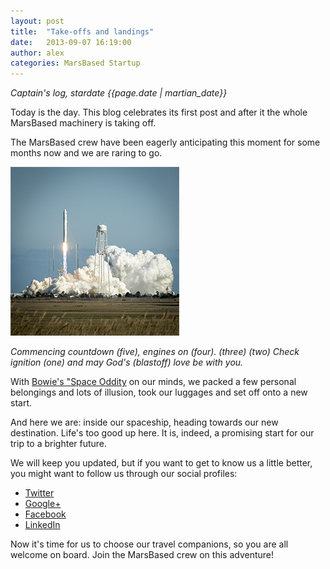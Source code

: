 ```yaml
---
layout: post
title:  "Take-offs and landings"
date:   2013-09-07 16:19:00
author: alex
categories: MarsBased Startup
---
```


*Captain's log, stardate {{page.date | martian_date}}*

Today is the day. This blog celebrates its first post and after it the whole MarsBased machinery is taking off.

The MarsBased crew have been eagerly anticipating this moment for some months now and we are raring to go.

<!--more-->

<img src="/images/blog/post1.png" alt="Rocket Launch" title="Rocket Launch" class="img-circle img-right img-responsive" />

*Commencing countdown (five), engines on (four). (three) (two) Check ignition (one) and may God's (blastoff) love be with you.*

With <a href="https://www.youtube.com/watch?v=xcyuKUtgyZ8" title="David Bowie - Space Oddity" target="_blank">Bowie's "Space Oddity</a> on our minds, we packed a few personal belongings and lots of illusion, took our luggages and set off onto a new start.

And here we are: inside our spaceship, heading towards our new destination. Life's too good up here. It is, indeed, a promising start for our trip to a brighter future.

We will keep you updated, but if you want to get to know us a little better, you might want to follow us through our social profiles:

* <a href="https://twitter.com/MarsBased" title="MarsBased Twitter Profile" target="_blank">Twitter</a>
* <a href="http://plus.google.com/+Marsbased/" title="MarsBased on Google+" target="_blank">Google+</a>
* <a href="http://facebook.com/marsbased" title="MarsBased Facebook Profile" target="_blank">Facebook</a>
* <a href="http://www.linkedin.com/company/marsbased" title="MarsBased LinkedIn Profile" target="_blank">LinkedIn</a>

Now it's time for us to choose our travel companions, so you are all welcome on board. Join the MarsBased crew on this adventure!


